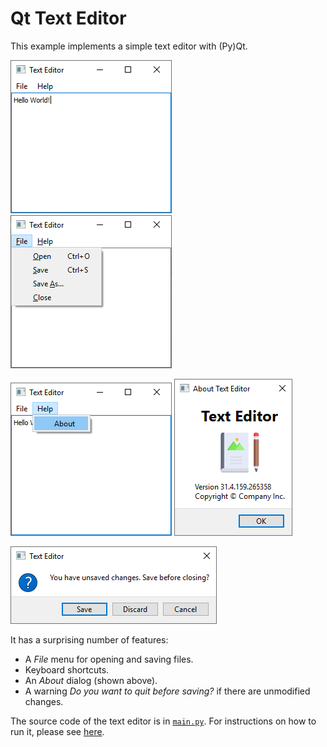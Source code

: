 # Qt Text Editor

This example implements a simple text editor with (Py)Qt.

![Qt Text Editor](qt-text-editor-1.png) ![Qt Text Editor](qt-text-editor-2.png)

![Qt Text Editor](qt-text-editor-3.png) ![Qt Text Editor](qt-text-editor-4.png)

![Qt Text Editor](qt-text-editor-5.png)

It has a surprising number of features:

 * A *File* menu for opening and saving files.
 * Keyboard shortcuts.
 * An *About* dialog (shown above).
 * A warning *Do you want to quit before saving?* if there are unmodified changes.

The source code of the text editor is in [`main.py`](main.py). For instructions on how to run it, please see [here](https://github.com/1mh/pyqt-examples#running-the-examples).
